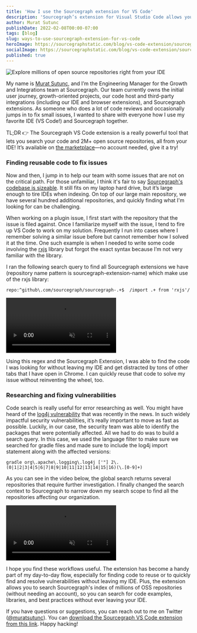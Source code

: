 ```yaml
---
title: 'How I use the Sourcegraph extension for VS Code'
description: 'Sourcegraph’s extension for Visual Studio Code allows you to search millions of open source repositories without cloning them to your local machine or leaving your IDE. Here’s how one engineering manager integrates it into his workflow.'
author: Murat Sutunc
publishDate: 2022-02-08T00:00-07:00
tags: [blog]
slug: ways-to-use-sourcegraph-extension-for-vs-code
heroImage: https://sourcegraphstatic.com/blog/vs-code-extension/sourcegraph-vs-code-extension.png
socialImage: https://sourcegraphstatic.com/blog/vs-code-extension/sourcegraph-vs-code-extension.png
published: true
---
```


![Explore millions of open source repositories right from your IDE](https://sourcegraphstatic.com/blog/vs-code-extension/sourcegraph-vs-code-extension.png)

My name is [Murat Sutunc](https://handbook.sourcegraph.com/team#murat-sutunc), and I’m the Engineering Manager for the Growth and Integrations team at Sourcegraph. Our team currently owns the initial user journey, growth-oriented projects, our code host and third-party integrations (including our IDE and browser extensions), and Sourcegraph extensions. As someone who does a lot of code reviews and occasionally jumps in to fix small issues, I wanted to share with everyone how I use my favorite IDE (VS Code!) and Sourcegraph together.

<div class="alert alert-primary" role="alert" style="max-width:650px; align-items: center; margin: auto auto 20px auto">
      <span>TL;DR 👉 The Sourcegraph VS Code extension is a really powerful tool that lets you search your code and 2M+ open source repositories, all from your IDE! It’s available on <a = href="https://marketplace.visualstudio.com/items?itemName=sourcegraph.sourcegraph">the marketplace</a>—no account needed, give it a try!</span>
</div>

### Finding reusable code to fix issues

Now and then, I jump in to help our team with some issues that are not on the critical path. For those unfamiliar, I think it's fair to say [Sourcegraph's codebase is sizeable](https://github.com/sourcegraph). It still fits on my laptop hard drive, but it’s large enough to tire IDEs when indexing. On top of our large main repository, we have several hundred additional repositories, and quickly finding what I'm looking for can be challenging.

When working on a plugin issue, I first start with the repository that the issue is filed against. Once I familiarize myself with the issue, I tend to fire up VS Code to work on my solution. Frequently I run into cases where I remember solving a similar issue before but cannot remember how I solved it at the time. One such example is when I needed to write some code involving the [rxjs](https://rxjs.dev/) library but forgot the exact syntax because I’m not very familiar with the library.

I ran the following search query to find all Sourcegraph extensions we have (repository name pattern is sourcegraph-extension-name) which make use of the rxjs library:

```
repo:^github\.com/sourcegraph/sourcegraph-.+$  /import .+ from 'rxjs'/
```

<video loop autoplay muted playsinline>
  <source src="https://storage.googleapis.com/sourcegraph-assets/blog/vs-code-extension/vs-code-regex-usecase.webm" type="video/webm" />
  <source src="https://storage.googleapis.com/sourcegraph-assets/blog/vs-code-extension/vs-code-regex-usecase.mp4" type="video/mp4" />
</video>

Using this regex and the Sourcegraph Extension, I was able to find the code I was looking for without leaving my IDE and get distracted by tons of other tabs that I have open in Chrome. I can quickly reuse that code to solve my issue without reinventing the wheel, too.

### Researching and fixing vulnerabilities

Code search is really useful for error researching as well. You might have heard of the [log4j vulnerability](/blog/log4j-log4shell-0-day/) that was recently in the news. In such widely impactful security vulnerabilities, it’s really important to move as fast as possible. Luckily, in our case, the security team was able to identify the packages that were potentially affected. All we had to do was to build a search query. In this case, we used the language filter to make sure we searched for gradle files and made sure to include the log4j import statement along with the affected versions:

```
gradle org\.apache\.logging\.log4j ['"] 2\.(0|1|2|3|4|5|6|7|8|9|10|11|12|13|14|15|16)(\.[0-9]+)
```

As you can see in the video below, the global search returns several repositories that require further investigation. I finally changed the search context to Sourcegraph to narrow down my search scope to find all the repositories affecting our organization.

<video loop autoplay muted playsinline>
  <source src="https://storage.cloud.google.com/sourcegraph-assets/blog/vs-code-extension/vscode-log4j.webm" type="video/webm" />
  <source src="https://storage.cloud.google.com/sourcegraph-assets/blog/vs-code-extension/vscode-log4j.mp4" type="video/mp4" />
</video>

I hope you find these workflows useful. The extension has become a handy part of my day-to-day flow, especially for finding code to reuse or to quickly find and resolve vulnerabilities without leaving my IDE. Plus, the extension allows you to search Sourcegraph's index of millions of OSS repositories (without needing an account), so you can search for code examples, libraries, and best practices without ever leaving your IDE.

If you have questions or suggestions, you can reach out to me on Twitter ([@muratsutunc](http://twitter.com/muratsutunc)). You can [download the Sourcegraph VS Code extension from this link](https://marketplace.visualstudio.com/items?itemName=sourcegraph.sourcegraph). Happy hacking!
